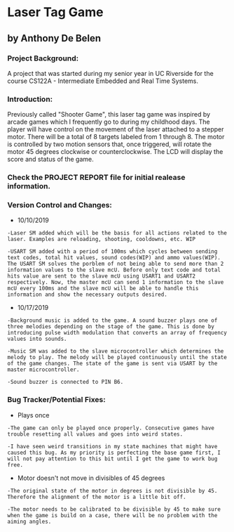 # Laser Tag Game

## by Anthony De Belen

### Project Background: 
A project that was started during my senior year in UC Riverside for the course CS122A - Intermediate Embedded and Real Time Systems.

### Introduction:
Previously called "Shooter Game", this laser tag game was inspired by arcade games which I frequently go to during my childhood days. The player will have control on the movement of the laser attached to a stepper motor. There will be a total of 8 targets labeled from 1 through 8. The motor is controlled by two motion sensors that, once triggered, will rotate the motor 45 degrees clockwise or counterclockwise. The LCD will display the score and status of the game.

### Check the PROJECT REPORT file for initial realease information.

### Version Control and Changes:
* 10/10/2019

`-Laser SM added which will be the basis for all actions related to the laser. Examples are reloading, shooting, cooldowns, etc. WIP`

`-USART SM added with a period of 100ms which cycles between sending text codes, total hit values, sound codes(WIP) and ammo values(WIP).
The USART SM solves the porblem of not being able to send more than 2 information values to the slave mcU. Before only text code and total hits value are sent to the slave mcU using USART1 and USART2 respectively. Now, the master mcU can send 1 information to the slave mcU every 100ms and the slave mcU will be able to handle this information and show the necessary outputs desired.`

* 10/17/2019

`-Background music is added to the game. A sound buzzer plays one of three melodies depending on the stage of the game. This is done by introducing pulse width modulation that converts an array of frequency values into sounds. `

`-Music SM was added to the slave microcontroller which determines the melody to play. The melody will be played continuously until the state of the game changes. The state of the game is sent via USART by the master microcontroller.`

`-Sound buzzer is connected to PIN B6.`

### Bug Tracker/Potential Fixes:

* Plays once

`-The game can only be played once properly. Consecutive games have trouble resetting all values and goes into weird states.`

`-I have seen weird transitions in my state machines that might have caused this bug. As my priority is perfecting the base game first, I will not pay attention to this bit until I get the game to work bug free.`

* Motor doesn't not move in divisibles of 45 degrees

`-The original state of the motor in degrees is not divisible by 45. Therefore the alignment of the motor is a little bit off.`

`-The motor needs to be calibrated to be divisible by 45 to make sure when the game is build on a case, there will be no problem with the aiming angles.`
